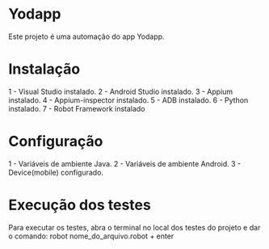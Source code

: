 # Yodapp

Este projeto é uma automação do app Yodapp.

# Instalação
1 - Visual Studio instalado.
2 - Android Studio instalado.
3 - Appium instalado.
4 - Appium-inspector instalado.
5 - ADB instalado.
6 - Python instalado.
7 - Robot Framework instalado

# Configuração
1 - Variáveis de ambiente Java.
2 - Variáveis de ambiente Android.
3 - Device(mobile) configurado.

# Execução dos testes

Para executar os testes, abra o terminal no local dos testes do projeto e dar o comando: robot nome_do_arquivo.robot + enter
